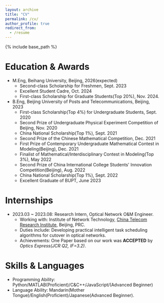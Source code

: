 ```yaml
---
layout: archive
title: "CV"
permalink: /cv/
author_profile: true
redirect_from:
  - /resume
---
```


{% include base_path %}

Education & Awards
======
* M.Eng, Beihang University, Beijing, 2026(expected)
  * Second-class Scholarship for Freshmen, Sept. 2023
  * Excellent Student Cadre, Oct. 2024
  * First-class Scholarship for Graduate Students(Top 20%), Nov. 2024.
* B.Eng, Beijing University of Posts and Telecommunications, Beijing, 2023
  * First-class Scholarship(Top 4%) for Undergraduate Students, Sept. 2020
  * Second Prize of Undergraduate Physical Experiment Competition of Beijing, Nov. 2020
  * China National Scholarship(Top 1%), Sept. 2021
  * Second Prize of the Chinese Mathematical Competition, Dec. 2021
  * First Prize of Contemporary Undergraduate Mathematical Contest in Modeling(Beijing), Dec. 2021
  * Finalist of Mathematical/Interdisciplinary Contest in Modeling(Top 3%), May 2022
  * Second Prize of China International College Students' Innovation Competition(Beijing), Aug. 2022
  * China National Scholarship(Top 1%), Sept. 2022
  * Excellent Graduate of BUPT, June 2023

Internships
======
* 2023.03 ~ 2023.08: Research Intern, Optical Network O&M Engineer.
  * Working with: Institute of Network Technology, [China Telecom Research Institute](http://www.chinatelecom.com.cn), Beijing, PRC.
  * Duties include: Developing practical intelligent task scheduling algorithms for cutover in optical networks.
  * Achievements: One Paper based on our work was __ACCEPTED__ by _Optics Express(JCR Q2, IF=3.2)_.

Skills & Languages
======
* Programming Ability: Python/MATLAB(Proficient)/C&C++/JavaScript/(Advanced Beginner)
* Language Ability: Mandarin(Mother Tongue)/English(Proficient)/Japanese(Advanced Beginner).
